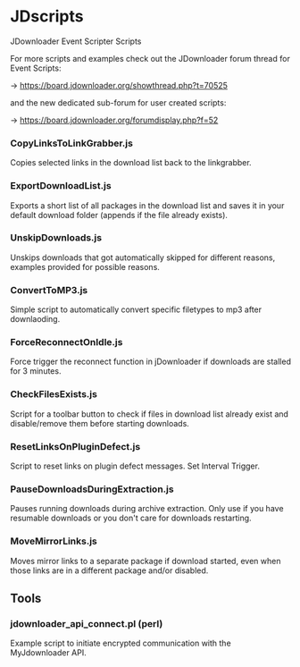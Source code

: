 # JDscripts
JDownloader Event Scripter Scripts

For more scripts and examples check out the JDownloader forum thread for Event Scripts:

  -> https://board.jdownloader.org/showthread.php?t=70525

and the new dedicated sub-forum for user created scripts:
  
  -> https://board.jdownloader.org/forumdisplay.php?f=52

### CopyLinksToLinkGrabber.js

Copies selected links in the download list back to the linkgrabber.

### ExportDownloadList.js

Exports a short list of all packages in the download list and saves it in your default download folder (appends if the file already exists).

### UnskipDownloads.js

Unskips downloads that got automatically skipped for different reasons, examples provided for possible reasons.

### ConvertToMP3.js

Simple script to automatically convert specific filetypes to mp3 after downlaoding.

### ForceReconnectOnIdle.js

Force trigger the reconnect function in jDownloader if downloads are stalled for 3 minutes.

### CheckFilesExists.js

Script for a toolbar button to check if files in download list already exist and disable/remove them before starting downloads.

### ResetLinksOnPluginDefect.js

Script to reset links on plugin defect messages. Set Interval Trigger.

### PauseDownloadsDuringExtraction.js

Pauses running downloads during archive extraction. Only use if you have resumable downloads or you don't care for downloads restarting.

### MoveMirrorLinks.js

Moves mirror links to a separate package if download started, even when those links are in a different package and/or disabled.


## Tools

### jdownloader_api_connect.pl (perl)

Example script to initiate encrypted communication with the MyJdownloader API.
